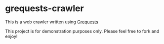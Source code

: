 # grequests-crawler
This is a web crawler written using [Grequests](https://github.com/levigross/grequests)

This project is for demonstration purposes only. Please feel free to fork and enjoy!
